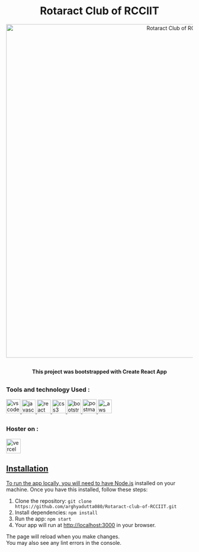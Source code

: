 <h1 align='center'>Rotaract Club of RCCIIT</h1>

<p align="center">
  <img src="https://scontent.fccu7-1.fna.fbcdn.net/v/t39.30808-6/311664550_1153578461928135_5654003314101328335_n.jpg?_nc_cat=108&ccb=1-7&_nc_sid=e3f864&_nc_ohc=u0UD1ltDsNAAX-dY25h&_nc_ht=scontent.fccu7-1.fna&oh=00_AfDFGY8896T10jVai3y9bsN9fYl8SHApZUZFj9cgnNyVgQ&oe=648AE20D" alt="Rotaract Club of RCCIIT" width="900">
</p>

## <h4 align='center'>This project was bootstrapped with Create React App</h4>

## <h3> Tools and technology Used : </h3>

<p align="left">
<a href="https://code.visualstudio.com/" target="_blank" rel="noreferrer"> <img src="https://skillicons.dev/icons?i=vscode" alt="vscode" width="38" height="38"/> </a>
<a href="https://developer.mozilla.org/en-US/docs/Web/JavaScript" target="_blank" rel="noreferrer"> <img src="https://skillicons.dev/icons?i=javascript" alt="javascript" width="37" height="37"/> </a>
<a href="https://reactjs.org/" target="_blank" rel="noreferrer"> <img src="https://skillicons.dev/icons?i=react" alt="react" width="37" height="37"/> </a> 
<a href="https://www.w3schools.com/css/" target="_blank" rel="noreferrer"> <img src="https://skillicons.dev/icons?i=css" alt="css3" width="37" height="37"/> </a>
<a href="https://getbootstrap.com" target="_blank" rel="noreferrer"> <img src="https://skillicons.dev/icons?i=bootstrap" alt="bootstrap" width="37" height="37"/> </a>
<a href="https://www.postman.com/" target="_blank" rel="noreferrer"> <img src="https://skillicons.dev/icons?i=postman" alt="postman" width="38" height="38"/> </a>
<a href="/" target="_blank" rel="noreferrer"> <img src="https://skillicons.dev/icons?i=aws" alt="_aws" width="37" height="37"/> </a> 
</p>

## <h3> Hoster on : </h3>

<p align="left">
<a href="https://vercel.com/dashboard" target="_blank" rel="noreferrer"> <img src="https://skillicons.dev/icons?i=vercel" alt="vercel" width="39" height="39"/> 
</p>
  
## Installation

To run the app locally, you will need to have [Node.js](https://nodejs.org/) installed on your machine. Once you have this installed, follow these steps:

1. Clone the repository: `git clone https://github.com/arghyadutta080/Rotaract-club-of-RCCIIT.git`
2. Install dependencies: `npm install`
3. Run the app: `npm start`
4. Your app will run at [http://localhost:3000](http://localhost:3000) in your browser.
  
The page will reload when you make changes.\
You may also see any lint errors in the console.  

